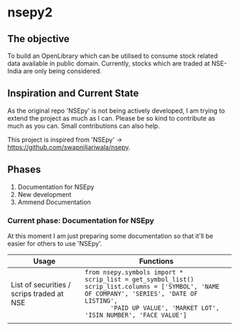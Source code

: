 # nsepy2

<h2>The objective</h2>
To build an OpenLibrary which can be utilised to consume stock related data available in public domain. Currently, stocks which are traded at NSE-India are only being considered.

<h2>Inspiration and Current State</h2>
As the original repo 'NSEpy' is not being actively developed, I am trying to extend the project as much as I can. Please be so kind to contribute as much as you can. Small contributions can also help.

This project is inspired from 'NSEpy' -> https://github.com/swapniljariwala/nsepy.

<h2>Phases</h2>
<ol>
  <li>Documentation for NSEpy</li>
  <li>New development</li>
  <li>Ammend Documentation</li>
 </ol>
 

<h3>Current phase: Documentation for NSEpy</h3>
At this moment I am just preparing some documentation so that it'll be easier for others to use 'NSEpy'.


<table>
 <thead>
    <tr>
      <th>Usage</th>
      <th>Functions</th>
    </tr>
  </thead>
  <tbody>
    <tr>
      <td>List of securities / scrips traded at NSE</td>
      <td><code>from nsepy.symbols import *
scrip_list = get_symbol_list()
scrip_list.columns = ['SYMBOL', 'NAME OF COMPANY', 'SERIES', 'DATE OF LISTING',
       'PAID UP VALUE', 'MARKET LOT', 'ISIN NUMBER', 'FACE VALUE']</code></td>
    </tr>
    <tr>
      <td></td>
      <td></td>
    </tr>
  </tbody>
</table>




